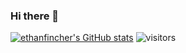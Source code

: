 ### Hi there 👋

[![ethanfincher's GitHub stats](https://github-readme-stats.vercel.app/api?username=ethanfincher)](https://github.com/ethanfincher/github-readme-stats)
![visitors](https://visitor-badge.glitch.me/badge?page_id=page.id)

<!--
**ethanfincher/ethanfincher** is a ✨ _special_ ✨ repository because its `README.md` (this file) appears on your GitHub profile.

Here are some ideas to get you started:

- 🔭 I’m currently working on ...
- 🌱 I’m currently learning ...
- 👯 I’m looking to collaborate on ...
- 🤔 I’m looking for help with ...
- 💬 Ask me about ...
- 📫 How to reach me: ...
- 😄 Pronouns: ...
- ⚡ Fun fact: ...
-->
